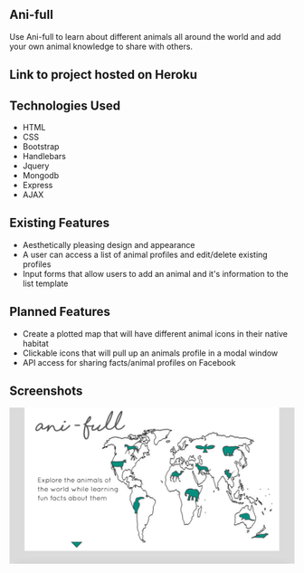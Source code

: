 ## Ani-full
Use Ani-full to learn about different animals all around the world and add your own
animal knowledge to share with others.

## Link to project hosted on Heroku

## Technologies Used

* HTML
* CSS
* Bootstrap
* Handlebars
* Jquery
* Mongodb
* Express
* AJAX

## Existing Features

* Aesthetically pleasing design and appearance
* A user can access a list of animal profiles and edit/delete existing profiles
* Input forms that allow users to add an animal and it's information to the list template

## Planned Features

* Create a plotted map that will have different animal icons in their native habitat
* Clickable icons that will pull up an animals profile in a modal window
* API access for sharing facts/animal profiles on Facebook

## Screenshots
![Alt Text](screenshot.png "screenshot")
